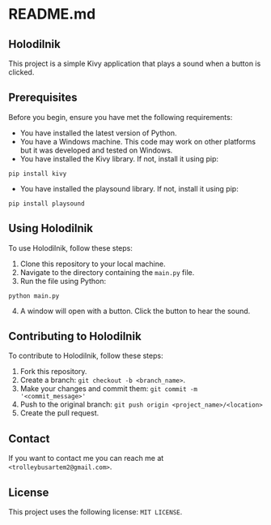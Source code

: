 # README.md

## Holodilnik

This project is a simple Kivy application that plays a sound when a button is clicked.

## Prerequisites

Before you begin, ensure you have met the following requirements:

- You have installed the latest version of Python.
- You have a Windows machine. This code may work on other platforms but it was developed and tested on Windows.
- You have installed the Kivy library. If not, install it using pip:
```
pip install kivy
```
- You have installed the playsound library. If not, install it using pip:
```
pip install playsound
```

## Using Holodilnik

To use Holodilnik, follow these steps:

1. Clone this repository to your local machine.
2. Navigate to the directory containing the `main.py` file.
3. Run the file using Python:
```
python main.py
```
4. A window will open with a button. Click the button to hear the sound.

## Contributing to Holodilnik

To contribute to Holodilnik, follow these steps:

1. Fork this repository.
2. Create a branch: `git checkout -b <branch_name>`.
3. Make your changes and commit them: `git commit -m '<commit_message>'`
4. Push to the original branch: `git push origin <project_name>/<location>`
5. Create the pull request.

## Contact

If you want to contact me you can reach me at `<trolleybusartem2@gmail.com>`.

## License

This project uses the following license: `MIT LICENSE`.

